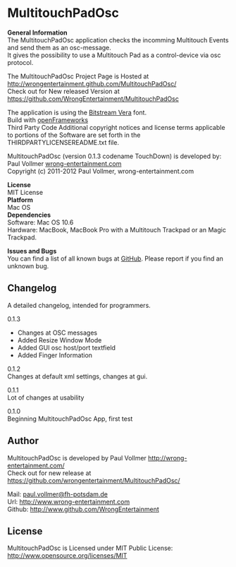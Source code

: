 # MultitouchPadOsc  
  
**General Information**  
The MultitouchPadOsc application checks the incomming Multitouch Events and send them as an osc-message.  
It gives the possibility to use a Multitouch Pad as a control-device via osc protocol.  
  
The MultitouchPadOsc Project Page is Hosted at http://wrongentertainment.github.com/MultitouchPadOsc/  
Check out for New released Version at https://github.com/WrongEntertainment/MultitouchPadOsc  
  
The application is using the [Bitstream Vera](http://ftp.gnome.org/pub/GNOME/sources/ttf-bitstream-vera/1.10/) font.  
Build with [openFrameworks](http://www.openframeworks.cc)  
Third Party Code Additional copyright notices and license terms applicable to portions of the Software are set forth in the THIRDPARTYLICENSEREADME.txt file.  
  
MultitouchPadOsc (version 0.1.3 codename TouchDown) is developed by:  
Paul Vollmer [wrong-entertainment.com](http://wrong-entertainment.com)  
Copyright (c) 2011-2012 Paul Vollmer, wrong-entertainment.com  
  
  
**License**  
MIT License  
**Platform**  
Mac OS  
**Dependencies**  
Software: Mac OS 10.6  
Hardware: MacBook, MacBook Pro with a Multitouch Trackpad or an Magic Trackpad.
  
**Issues and Bugs**  
You can find a list of all known bugs at [GitHub](https://github.com/wrongentertainment/multitouchpadosc/issues). Please report if you find an unknown bug.  
  
  
## Changelog  
A detailed changelog, intended for programmers.  
  
0.1.3  
- Changes at OSC messages  
- Added Resize Window Mode  
- Added GUI osc host/port textfield  
- Added Finger Information  
  
0.1.2  
Changes at default xml settings, changes at gui.  
  
0.1.1  
Lot of changes at usability  
  
0.1.0  
Beginning MultitouchPadOsc App, first test  
  
  
## Author
MultitouchPadOsc is developed by Paul Vollmer http://wrong-entertainment.com/  
Check out for new release at https://github.com/wrongentertainment/MultitouchPadOsc/  
  
Mail: paul.vollmer@fh-potsdam.de  
Url: http://www.wrong-entertainment.com  
Github: http://www.github.com/WrongEntertainment  
  
  
## License  
MultitouchPadOsc is Licensed under MIT Public License: http://www.opensource.org/licenses/MIT  
